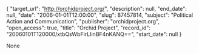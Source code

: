{
  "target_url": "http://orchidproject.org/", 
  "description": null, 
  "end_date": null, 
  "date": "2006-01-01T12:00:00", 
  "slug": 87457814, 
  "subject": "Political Action and Communication", 
  "publisher": "orchidproject.org", 
  "open_access": true, 
  "title": "Orchid Project", 
  "record_id": "20060101T120000/xtbQsWbFirLIinBF4nKANQ==", 
  "start_date": null
}

None